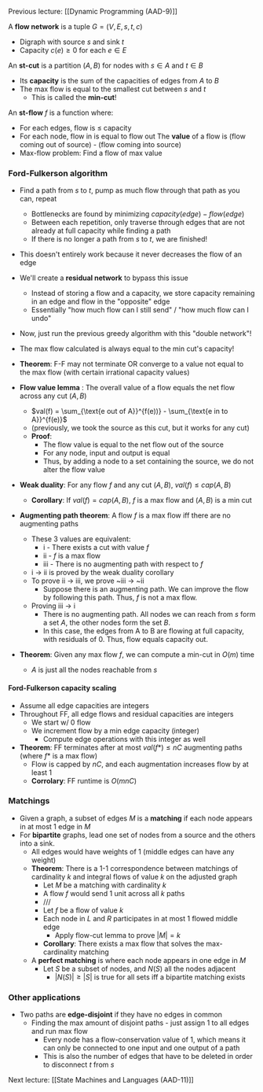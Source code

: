 Previous lecture: [[Dynamic Programming (AAD-9)]]

A **flow network** is a tuple $G = (V, E, s, t, c)$
- Digraph with source $s$ and sink $t$
- Capacity $c(e) \geq 0$ for each $e \in E$

An **st-cut** is a partition $(A,B)$ for nodes with $s \in A$ and $t \in B$
- Its **capacity** is the sum of the capacities of edges from $A$ to $B$
- The max flow is equal to the smallest cut between $s$ and $t$
	- This is called the **min-cut**!

An **st-flow** $f$ is a function where:
- For each edges, flow is $\leq$ capacity
- For each node, flow in is equal to flow out
The **value** of a flow is (flow coming out of source) - (flow coming into source)
- Max-flow problem: Find a flow of max value 

### Ford-Fulkerson algorithm
- Find a path from $s$ to $t$, pump as much flow through that path as you can, repeat
	- Bottlenecks are found by minimizing $capacity(edge) - flow(edge)$
	- Between each repetition, only traverse through edges that are not already at full capacity while finding a path
	- If there is no longer a path from $s$ to $t$, we are finished!
- This doesn't entirely work because it never decreases the flow of an edge
- We'll create a **residual network** to bypass this issue
	- Instead of storing a flow and a capacity, we store capacity remaining in an edge and flow in the "opposite" edge
	- Essentially "how much flow can I still send" / "how much flow can I undo"
- Now, just run the previous greedy algorithm with this "double network"!
- The max flow calculated is always equal to the min cut's capacity!
- **Theorem**: F-F may not terminate OR converge to a value not equal to the max flow (with certain irrational capacity values)

- **Flow value lemma** : The overall value of a flow equals the net flow across any cut $(A, B)$ 
	- $val(f) = \sum_{\text{e out of A}}^{f(e))} - \sum_{\text{e in to A}}^{f(e)}$
	- (previously, we took the source as this cut, but it works for any cut)
	- **Proof**: 
		- The flow value is equal to the net flow out of the source
		- For any node, input and output is equal
		- Thus, by adding a node to a set containing the source, we do not alter the flow value
- **Weak duality**: For any flow $f$ and any cut $(A, B)$, $val(f) \leq cap(A, B)$
	- **Corollary**: If $val(f) = cap(A, B)$, $f$ is a max flow and $(A, B)$ is a min cut
- **Augmenting path theorem**: A flow $f$ is a max flow iff there are no augmenting paths
	- These 3 values are equivalent:
		- i - There exists a cut with value $f$
		- ii - $f$ is a max flow
		- iii - There is no augmenting path with respect to $f$
	- i -> ii is proved by the weak duality corollary
	- To prove ii -> iii, we prove ~iii -> ~ii
		- Suppose there is an augmenting path. We can improve the flow by following this path. Thus, $f$ is not a max flow.
	- Proving iii -> i
		- There is no augmenting path. All nodes we can reach from $s$ form a set $A$, the other nodes form the set $B$. 
		- In this case, the edges from A to B are flowing at full capacity, with residuals of 0. Thus, flow equals capacity out.
- **Theorem**: Given any max flow $f$, we can compute a min-cut in $O(m)$ time
	- $A$ is just all the nodes reachable from $s$

#### Ford-Fulkerson capacity scaling
- Assume all edge capacities are integers
- Throughout FF, all edge flows and residual capacities are integers
	- We start w/ 0 flow
	- We increment flow by a min edge capacity (integer)
		- Compute edge operations with this integer as well
- **Theorem**: FF terminates after at most $val(f*) \leq nC$ augmenting paths (where $f*$ is a max flow)
	- Flow is capped by $nC$, and each augmentation increases flow by at least 1
	- **Corrolary**: FF runtime is $O(mnC)$

### Matchings
- Given a graph, a subset of edges $M$ is a **matching** if each node appears in at most 1 edge in $M$
- For **bipartite** graphs, lead one set of nodes from a source and the others into a sink. 
	- All edges would have weights of 1 (middle edges can have any weight)
	- **Theorem**: There is a 1-1 correspondence between matchings of cardinality $k$ and integral flows of value $k$ on the adjusted graph
		- Let $M$ be a matching with cardinality $k$
		- A flow $f$ would send 1 unit across all $k$ paths
		- ///
		- Let $f$ be a flow of value $k$
		- Each node in $L$ and $R$ participates in at most 1 flowed middle edge
			- Apply flow-cut lemma to prove $|M| = k$
		- **Corollary**: There exists a max flow that solves the max-cardinality matching
	- A **perfect matching** is where each node appears in one edge in $M$
		- Let $S$ be a subset of nodes, and $N(S)$ all the nodes adjacent
			- $|N(S)| \geq |S|$ is true for all sets iff a bipartite matching exists

### Other applications
- Two paths are **edge-disjoint** if they have no edges in common
	- Finding the max amount of disjoint paths - just assign 1 to all edges and run max flow
		- Every node has a flow-conservation value of 1, which means it can only be connected to one input and one output of a path
		- This is also the number of edges that have to be deleted in order to disconnect $t$ from $s$

Next lecture: [[State Machines and Languages (AAD-11)]]